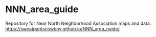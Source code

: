 # NNN_area_guide
Repository for Near North Neighborhood Association maps and data.
https://sweatpantscowboy.github.io/NNN_area_guide/

